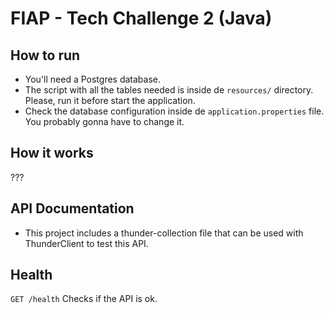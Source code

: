 # FIAP - Tech Challenge 2 (Java)

## How to run

- You'll need a Postgres database.
- The script with all the tables needed is inside de `resources/` directory. Please, run it before start the application.
- Check the database configuration inside de `application.properties` file. You probably gonna have to change it.

## How it works

???

## API Documentation

- This project includes a thunder-collection file that can be used with ThunderClient to test this API.

## Health

`GET /health`
Checks if the API is ok.